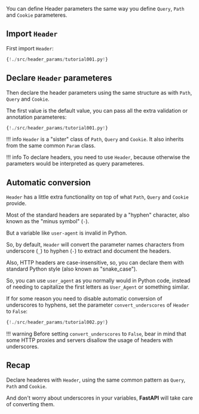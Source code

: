 You can define Header parameters the same way you define `Query`, `Path` and `Cookie` parameteres.

## Import `Header`

First import `Header`:

```Python hl_lines="1"
{!./src/header_params/tutorial001.py!}
```

## Declare `Header` parameteres

Then declare the header parameters using the same structure as with `Path`, `Query` and `Cookie`.

The first value is the default value, you can pass all the extra validation or annotation parameteres:

```Python hl_lines="7"
{!./src/header_params/tutorial001.py!}
```

!!! info
    `Header` is a "sister" class of `Path`, `Query` and `Cookie`. It also inherits from the same common `Param` class.

!!! info
    To declare headers, you need to use `Header`, because otherwise the parameters would be interpreted as query parameteres.

## Automatic conversion

`Header` has a little extra functionality on top of what `Path`, `Query` and `Cookie` provide.

Most of the standard headers are separated by a "hyphen" character, also known as the "minus symbol" (`-`).

But a variable like `user-agent` is invalid in Python.

So, by default, `Header` will convert the parameter names characters from underscore (`_`) to hyphen (`-`) to extract and document the headers.

Also, HTTP headers are case-insensitive, so, you can declare them with standard Python style (also known as "snake_case").

So, you can use `user_agent` as you normally would in Python code, instead of needing to capitalize the first letters as `User_Agent` or something similar.

If for some reason you need to disable automatic conversion of underscores to hyphens, set the parameter `convert_underscores` of `Header` to `False`:

```Python hl_lines="7"
{!./src/header_params/tutorial002.py!}
```

!!! warning
    Before setting `convert_underscores` to `False`, bear in mind that some HTTP proxies and servers disallow the usage of headers with underscores.

## Recap

Declare headeres with `Header`, using the same common pattern as `Query`, `Path` and `Cookie`.

And don't worry about underscores in your variables, **FastAPI** will take care of converting them.
